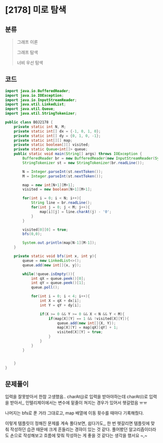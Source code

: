 # [2178] 미로 탐색

## 분류
> 그래프 이론
>
> 그래프 탐색
> 
> 너비 우선 탐색

## 코드
```java
import java.io.BufferedReader;
import java.io.IOException;
import java.io.InputStreamReader;
import java.util.LinkedList;
import java.util.Queue;
import java.util.StringTokenizer;

public class BOJ2178 {
    private static int N, M;
    private static int[] dx = {-1, 0, 1, 0};
    private static int[] dy = {0, 1, 0, -1};
    private static int[][] map;
    private static boolean[][] visited;
    private static Queue<int[]> queue;
    public static void main(String[] args) throws IOException {
        BufferedReader br = new BufferedReader(new InputStreamReader(System.in));
        StringTokenizer st = new StringTokenizer(br.readLine());

        N = Integer.parseInt(st.nextToken());
        M = Integer.parseInt(st.nextToken());

        map = new int[N+1][M+1];
        visited = new boolean[N+1][M+1];

        for(int i = 0; i < N; i++){
            String line = br.readLine();
            for(int j = 0; j < M; j++){
                map[i][j] = line.charAt(j) - '0';
            }
        }

        visited[0][0] = true;
        bfs(0,0);

        System.out.println(map[N-1][M-1]);
    }

    private static void bfs(int x, int y){
        queue = new LinkedList<>();
        queue.add(new int[]{x, y});

        while(!queue.isEmpty()){
            int qX = queue.peek()[0];
            int qY = queue.peek()[1];
            queue.poll();

            for(int i = 0; i < 4; i++){
                int X = qX + dx[i];
                int Y = qY + dy[i];

                if(X >= 0 && Y >= 0 && X < N && Y < M){
                    if(map[X][Y] == 1 && !visited[X][Y]){
                        queue.add(new int[]{X, Y});
                        map[X][Y] = map[qX][qY] + 1;
                        visited[X][Y] = true;
                    }
                }
            }
        }


    }
}
```

## 문제풀이

입력을 잘못받아서 한참 고생했음.. charAt(j)로 입력을 받아야하는데 charAt(i)로 입력을 받아서,, 인텔리제이에서는 변수에 밑줄이 쳐지는 경우가 있어서 헷갈렸음 ㅠㅠ 

나머지는 bfs로 푼 거라 그대로고, map 배열에 이동 횟수를 때마다 기록해줬다.

이렇게 템플릿이 정해진 문제를 계속 풀다보면, 쉽다가도,, 한 번 헷갈리면 템플릿에 맞춰 작성하던 습관 때문에 크게 흔들리는 경햐이 있는 것 같다. 풀어봤던 알고리즘이더라도 손으로 작성해보고 흐름에 맞춰 작성하는 게 좋을 것 같다는 생각을 했서요 ~,~

